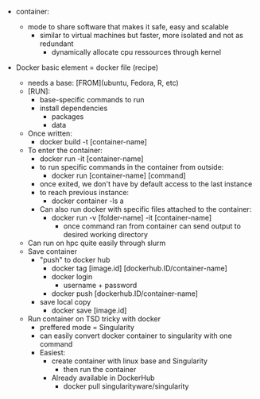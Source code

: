 - container:
    - mode to share software that makes it safe, easy and scalable
        - similar to virtual machines but faster, more isolated and not as redundant
            - dynamically allocate cpu ressources through kernel
- Docker basic element = docker file (recipe)

    - needs a base: [FROM](ubuntu, Fedora, R, etc)
    - [RUN]:
        - base-specific commands to run
        - install dependencies
            - packages
            - data
    - Once written:
        - docker build -t [container-name]
    - To enter the container:
        - docker run -it [container-name]
        - to run specific commands in the container from outside:
            - docker run [container-name] [command]
        - once exited, we don't have by default access to the last instance
        - to reach previous instance:
            - docker container -ls a
        - Can also run docker with specific files attached to the container:
            - docker run -v [folder-name] -it [container-name]
                - once command ran from container can send output to desired working directory
    - Can run on hpc quite easily through slurm
    - Save container
        - "push" to docker hub
            - docker tag [image.id] [dockerhub.ID/container-name]
            - docker login
                - username + password
            - docker push [dockerhub.ID/container-name]
        - save local copy
            - docker save [image.id]
    - Run container on TSD tricky with docker
        - preffered mode = Singularity
        - can easily convert docker container to singularity with one command
        - Easiest:
            - create container with linux base and Singularity
                - then run the container
            - Already available in DockerHub
                - docker pull singularityware/singularity 